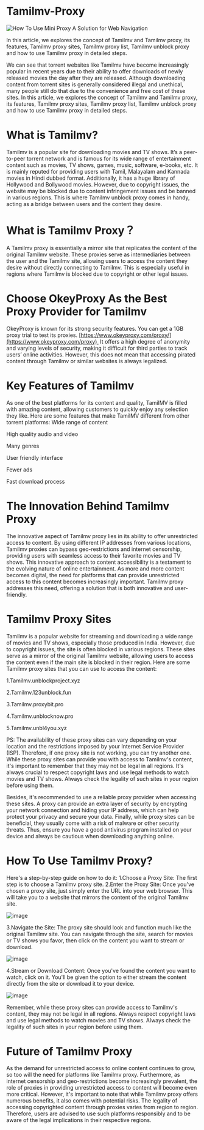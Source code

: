 # Tamilmv-Proxy
![How To Use Mini Proxy A Solution for Web Navigation](https://github.com/OkeyProxyCom/Tamilmv-Proxy/assets/150340973/d2cfcf63-4668-4b20-9d19-f489cdc6ffe4)

In this article, we explores the concept of Tamilmv and Tamilmv proxy, its features, Tamilmv proxy sites, Tamilmv proxy list, Tamilmv unblock proxy and how to use Tamilmv proxy in detailed steps.

We can see that torrent websites like Tamilmv have become increasingly popular in recent years due to their ability to offer downloads of newly released movies the day after they are released. Although downloading content from torrent sites is generally considered illegal and unethical, many people still do that due to the convenience and free cost of these sites.
In this article, we explores the concept of Tamilmv and Tamilmv proxy, its features, Tamilmv proxy sites, Tamilmv proxy list, Tamilmv unblock proxy and how to use Tamilmv proxy in detailed steps.

# What is Tamilmv?

Tamilmv is a popular site for downloading movies and TV shows. It’s a peer-to-peer torrent network and is famous for its wide range of entertainment content such as movies, TV shows, games, music, software, e-books, etc. It is mainly reputed for providing users with Tamil, Malayalam and Kannada movies in Hindi dubbed format.
Additionally, it has a huge library of Hollywood and Bollywood movies. However, due to copyright issues, the website may be blocked due to content infringement issues and be banned in various regions. This is where Tamilmv unblock proxy comes in handy, acting as a bridge between users and the content they desire. 

# What is Tamilmv Proxy？
A Tamilmv proxy is essentially a mirror site that replicates the content of the original Tamilmv website. These proxies serve as intermediaries between the user and the Tamilmv site, allowing users to access the content they desire without directly connecting to Tamilmv. This is especially useful in regions where Tamilmv is blocked due to copyright or other legal issues.

# Choose OkeyProxy As the Best Proxy Provider for Tamilmv
OkeyProxy is known for its strong security features. You can get a 1GB proxy trial to test its proxies. [https://www.okeyproxy.com/proxy/](https://www.okeyproxy.com/proxy) 
It offers a high degree of anonymity and varying levels of security, making it difficult for third parties to track users’ online activities. However, this does not mean that accessing pirated content through Tamilmv or similar websites is always legalized.

# Key Features of Tamilmv
As one of the best platforms for its content and quality, TamilMV is filled with amazing content, allowing customers to quickly enjoy any selection they like. Here are some features that make TamilMV different from other torrent platforms:
Wide range of content

High quality audio and video

Many genres

User friendly interface

Fewer ads

Fast download process

# The Innovation Behind Tamilmv Proxy
The innovative aspect of Tamilmv proxy lies in its ability to offer unrestricted access to content. By using different IP addresses from various locations, Tamilmv proxies can bypass geo-restrictions and internet censorship, providing users with seamless access to their favorite movies and TV shows.
This innovative approach to content accessibility is a testament to the evolving nature of online entertainment. As more and more content becomes digital, the need for platforms that can provide unrestricted access to this content becomes increasingly important. Tamilmv proxy addresses this need, offering a solution that is both innovative and user-friendly.

# Tamilmv Proxy Sites
Tamilmv is a popular website for streaming and downloading a wide range of movies and TV shows, especially those produced in India. However, due to copyright issues, the site is often blocked in various regions. These sites serve as a mirror of the original Tamilmv website, allowing users to access the content even if the main site is blocked in their region.
Here are some Tamilmv proxy sites that you can use to access the content:

1.Tamilmv.unblockproject.xyz

2.Tamilmv.123unblock.fun

3.Tamilmv.proxybit.pro

4.Tamilmv.unblocknow.pro

5.Tamilmv.unbl4you.xyz

PS: The availability of these proxy sites can vary depending on your location and the restrictions imposed by your Internet Service Provider (ISP). Therefore, if one proxy site is not working, you can try another one.
While these proxy sites can provide you with access to Tamilmv's content, it's important to remember that they may not be legal in all regions. It's always crucial to respect copyright laws and use legal methods to watch movies and TV shows. Always check the legality of such sites in your region before using them.

Besides, it's recommended to use a reliable proxy provider when accessing these sites. A proxy can provide an extra layer of security by encrypting your network connection and hiding your IP address, which can help protect your privacy and secure your data.
Finally, while proxy sites can be beneficial, they usually come with a risk of malware or other security threats. Thus, ensure you have a good antivirus program installed on your device and always be cautious when downloading anything online.

# How To Use Tamilmv Proxy?
Here's a step-by-step guide on how to do it:
1.Choose a Proxy Site: The first step is to choose a Tamilmv proxy site.
2.Enter the Proxy Site: Once you've chosen a proxy site, just simply enter the URL into your web browser. This will take you to a website that mirrors the content of the original Tamilmv site.

![image](https://github.com/OkeyProxyCom/Tamilmv-Proxy/assets/150340973/69f4e5d7-0b43-4185-bf11-27d43f19f66a)

3.Navigate the Site: The proxy site should look and function much like the original Tamilmv site. You can navigate through the site, search for movies or TV shows you favor, then click on the content you want to stream or download.

![image](https://github.com/OkeyProxyCom/Tamilmv-Proxy/assets/150340973/aa4570b4-b6b3-438a-8612-2b1ea524c6c1)

4.Stream or Download Content: Once you've found the content you want to watch, click on it. You'll be given the option to either stream the content directly from the site or download it to your device.

![image](https://github.com/OkeyProxyCom/Tamilmv-Proxy/assets/150340973/ef952b74-4f8b-4d6f-b27b-0669ef34ea6a)

Remember, while these proxy sites can provide access to Tamilmv's content, they may not be legal in all regions. Always respect copyright laws and use legal methods to watch movies and TV shows. Always check the legality of such sites in your region before using them.

# Future of Tamilmv Proxy
As the demand for unrestricted access to online content continues to grow, so too will the need for platforms like Tamilmv proxy. Furthermore, as internet censorship and geo-restrictions become increasingly prevalent, the role of proxies in providing unrestricted access to content will become even more critical.
However, it's important to note that while Tamilmv proxy offers numerous benefits, it also comes with potential risks. The legality of accessing copyrighted content through proxies varies from region to region. Therefore, users are advised to use such platforms responsibly and to be aware of the legal implications in their respective regions.



